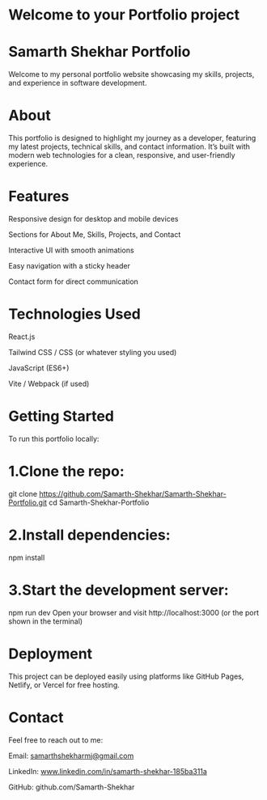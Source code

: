 # Welcome to your Portfolio project

# Samarth Shekhar Portfolio
Welcome to my personal portfolio website showcasing my skills, projects, and experience in software development.

# About
This portfolio is designed to highlight my journey as a developer, featuring my latest projects, technical skills, and contact information. It’s built with modern web technologies for a clean, responsive, and user-friendly experience.

# Features
Responsive design for desktop and mobile devices

Sections for About Me, Skills, Projects, and Contact

Interactive UI with smooth animations

Easy navigation with a sticky header

Contact form for direct communication

# Technologies Used
React.js

Tailwind CSS / CSS (or whatever styling you used)

JavaScript (ES6+)

Vite / Webpack (if used)

# Getting Started
To run this portfolio locally:

 # 1.Clone the repo:
git clone https://github.com/Samarth-Shekhar/Samarth-Shekhar-Portfolio.git
cd Samarth-Shekhar-Portfolio

# 2.Install dependencies:
npm install

# 3.Start the development server:
npm run dev
Open your browser and visit http://localhost:3000 (or the port shown in the terminal)

# Deployment
This project can be deployed easily using platforms like GitHub Pages, Netlify, or Vercel for free hosting.

# Contact
Feel free to reach out to me:

Email: samarthshekharmj@gmail.com

LinkedIn: www.linkedin.com/in/samarth-shekhar-185ba311a

GitHub: github.com/Samarth-Shekhar
